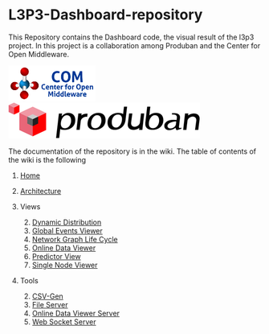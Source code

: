 L3P3-Dashboard-repository
=========================

This Repository contains the Dashboard code, the visual result of the l3p3 project. In this project is a collaboration
among Produban and the Center for Open Middleware.

![logo-com](images/logoCOM3.png) ![logo-produban](images/produban-big.png)

The documentation of the repository is in the wiki. The table of contents of the wiki is the following

1. [Home](https://github.com/centeropenmiddleware/l3p3-dashboard/wiki)
1. [Architecture](https://github.com/centeropenmiddleware/l3p3-dashboard/wiki/architecture)

1. Views

    2. [Dynamic Distribution](https://github.com/centeropenmiddleware/l3p3-dashboard/wiki/dynamicDistribution)
    2. [Global Events Viewer](https://github.com/centeropenmiddleware/l3p3-dashboard/wiki/globalEventsViewer)
    2. [Network Graph Life Cycle](https://github.com/centeropenmiddleware/l3p3-dashboard/wiki/networkGraphLifeCycle)
    2. [Online Data Viewer](https://github.com/centeropenmiddleware/l3p3-dashboard/wiki/onlineDataViewer)
    2. [Predictor View](https://github.com/centeropenmiddleware/l3p3-dashboard/wiki/predictorView)
    2. [Single Node Viewer](https://github.com/centeropenmiddleware/l3p3-dashboard/wiki/singleNodeViewer)


1. Tools

    2. [CSV-Gen](https://github.com/centeropenmiddleware/l3p3-dashboard/wiki/tools#csv-gen)
    2. [File Server](https://github.com/centeropenmiddleware/l3p3-dashboard/wiki/tools#file-server)
    2. [Online Data Viewer Server](https://github.com/centeropenmiddleware/l3p3-dashboard/wiki/tools#online-data-viewer-server)
    2. [Web Socket Server](https://github.com/centeropenmiddleware/l3p3-dashboard/wiki/tools#web-socket-server)

